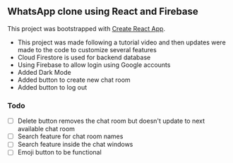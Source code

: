 ## WhatsApp clone using React and Firebase

This project was bootstrapped with [Create React App](https://github.com/facebook/create-react-app).

- This project was made following a tutorial video and then updates were made to the code to customize several features
- Cloud Firestore is used for backend database
- Using Firebase to allow login using Google accounts
- Added Dark Mode
- Added button to create new chat room
- Added button to log out

### Todo

- [ ] Delete button removes the chat room but doesn't update to next available chat room
- [ ] Search feature for chat room names
- [ ] Search feature inside the chat windows
- [ ] Emoji button to be functional
